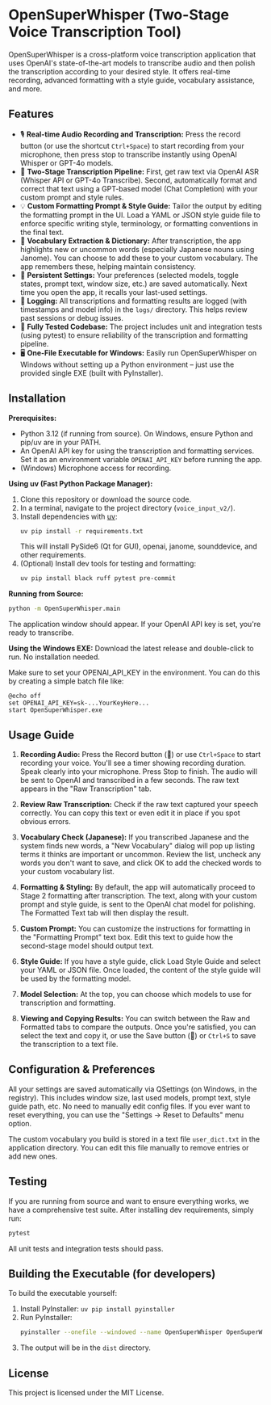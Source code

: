 # OpenSuperWhisper (Two-Stage Voice Transcription Tool)

OpenSuperWhisper is a cross-platform voice transcription application that uses OpenAI's state-of-the-art models to transcribe audio and then polish the transcription according to your desired style. It offers real-time recording, advanced formatting with a style guide, vocabulary assistance, and more.

## Features

- 🎙 **Real-time Audio Recording and Transcription:** Press the record button (or use the shortcut `Ctrl+Space`) to start recording from your microphone, then press stop to transcribe instantly using OpenAI Whisper or GPT-4o models.
- 📝 **Two-Stage Transcription Pipeline:** First, get raw text via OpenAI ASR (Whisper API or GPT-4o Transcribe). Second, automatically format and correct that text using a GPT-based model (Chat Completion) with your custom prompt and style rules.
- 💡 **Custom Formatting Prompt & Style Guide:** Tailor the output by editing the formatting prompt in the UI. Load a YAML or JSON style guide file to enforce specific writing style, terminology, or formatting conventions in the final text.
- 📖 **Vocabulary Extraction & Dictionary:** After transcription, the app highlights new or uncommon words (especially Japanese nouns using Janome). You can choose to add these to your custom vocabulary. The app remembers these, helping maintain consistency.
- 💾 **Persistent Settings:** Your preferences (selected models, toggle states, prompt text, window size, etc.) are saved automatically. Next time you open the app, it recalls your last-used settings.
- 📂 **Logging:** All transcriptions and formatting results are logged (with timestamps and model info) in the `logs/` directory. This helps review past sessions or debug issues.
- 🧪 **Fully Tested Codebase:** The project includes unit and integration tests (using pytest) to ensure reliability of the transcription and formatting pipeline.
- 🖥 **One-File Executable for Windows:** Easily run OpenSuperWhisper on Windows without setting up a Python environment – just use the provided single EXE (built with PyInstaller).

## Installation

**Prerequisites:**
- Python 3.12 (if running from source). On Windows, ensure Python and pip/uv are in your PATH.
- An OpenAI API key for using the transcription and formatting services. Set it as an environment variable `OPENAI_API_KEY` before running the app.
- (Windows) Microphone access for recording.

**Using uv (Fast Python Package Manager):**
1. Clone this repository or download the source code.
2. In a terminal, navigate to the project directory (`voice_input_v2/`).
3. Install dependencies with [uv](https://github.com/astral-sh/uv):
   ```bash
   uv pip install -r requirements.txt
   ```
   This will install PySide6 (Qt for GUI), openai, janome, sounddevice, and other requirements.  
4. (Optional) Install dev tools for testing and formatting:
   ```bash
   uv pip install black ruff pytest pre-commit
   ```

**Running from Source:**
```bash
python -m OpenSuperWhisper.main
```
The application window should appear. If your OpenAI API key is set, you're ready to transcribe.

**Using the Windows EXE:**
Download the latest release and double-click to run. No installation needed.

Make sure to set your OPENAI_API_KEY in the environment. You can do this by creating a simple batch file like:
```batch
@echo off
set OPENAI_API_KEY=sk-...YourKeyHere...
start OpenSuperWhisper.exe
```

## Usage Guide

1. **Recording Audio:** Press the Record button (🎤) or use `Ctrl+Space` to start recording your voice. You'll see a timer showing recording duration. Speak clearly into your microphone. Press Stop to finish. The audio will be sent to OpenAI and transcribed in a few seconds. The raw text appears in the "Raw Transcription" tab.

2. **Review Raw Transcription:** Check if the raw text captured your speech correctly. You can copy this text or even edit it in place if you spot obvious errors.

3. **Vocabulary Check (Japanese):** If you transcribed Japanese and the system finds new words, a "New Vocabulary" dialog will pop up listing terms it thinks are important or uncommon. Review the list, uncheck any words you don't want to save, and click OK to add the checked words to your custom vocabulary list.

4. **Formatting & Styling:** By default, the app will automatically proceed to Stage 2 formatting after transcription. The text, along with your custom prompt and style guide, is sent to the OpenAI chat model for polishing. The Formatted Text tab will then display the result.

5. **Custom Prompt:** You can customize the instructions for formatting in the "Formatting Prompt" text box. Edit this text to guide how the second-stage model should output text.

6. **Style Guide:** If you have a style guide, click Load Style Guide and select your YAML or JSON file. Once loaded, the content of the style guide will be used by the formatting model.

7. **Model Selection:** At the top, you can choose which models to use for transcription and formatting.

8. **Viewing and Copying Results:** You can switch between the Raw and Formatted tabs to compare the outputs. Once you're satisfied, you can select the text and copy it, or use the Save button (💾) or `Ctrl+S` to save the transcription to a text file.

## Configuration & Preferences

All your settings are saved automatically via QSettings (on Windows, in the registry). This includes window size, last used models, prompt text, style guide path, etc. No need to manually edit config files. If you ever want to reset everything, you can use the "Settings → Reset to Defaults" menu option.

The custom vocabulary you build is stored in a text file `user_dict.txt` in the application directory. You can edit this file manually to remove entries or add new ones.

## Testing

If you are running from source and want to ensure everything works, we have a comprehensive test suite. After installing dev requirements, simply run:

```bash
pytest
```

All unit tests and integration tests should pass.

## Building the Executable (for developers)

To build the executable yourself:

1. Install PyInstaller: `uv pip install pyinstaller`
2. Run PyInstaller:
   ```bash
   pyinstaller --onefile --windowed --name OpenSuperWhisper OpenSuperWhisper/main.py
   ```
3. The output will be in the `dist` directory.

## License

This project is licensed under the MIT License.